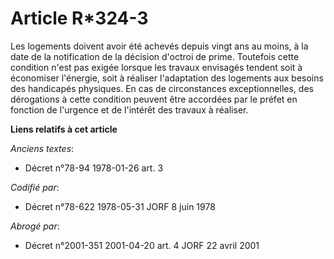 # Article R*324-3

Les logements doivent avoir été achevés depuis vingt ans au moins, à la date de la notification de la décision d'octroi de
prime. Toutefois cette condition n'est pas exigée lorsque les travaux envisagés tendent soit à économiser l'énergie, soit à
réaliser l'adaptation des logements aux besoins des handicapés physiques. En cas de circonstances exceptionnelles, des
dérogations à cette condition peuvent être accordées par le préfet en fonction de l'urgence et de l'intérêt des travaux à
réaliser.

**Liens relatifs à cet article**

_Anciens textes_:

  - Décret n°78-94 1978-01-26 art. 3

_Codifié par_:

  - Décret n°78-622 1978-05-31 JORF 8 juin 1978

_Abrogé par_:

  - Décret n°2001-351 2001-04-20 art. 4 JORF 22 avril 2001
